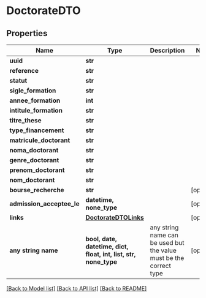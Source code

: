 # DoctorateDTO


## Properties
Name | Type | Description | Notes
------------ | ------------- | ------------- | -------------
**uuid** | **str** |  | 
**reference** | **str** |  | 
**statut** | **str** |  | 
**sigle_formation** | **str** |  | 
**annee_formation** | **int** |  | 
**intitule_formation** | **str** |  | 
**titre_these** | **str** |  | 
**type_financement** | **str** |  | 
**matricule_doctorant** | **str** |  | 
**noma_doctorant** | **str** |  | 
**genre_doctorant** | **str** |  | 
**prenom_doctorant** | **str** |  | 
**nom_doctorant** | **str** |  | 
**bourse_recherche** | **str** |  | [optional] 
**admission_acceptee_le** | **datetime, none_type** |  | [optional] 
**links** | [**DoctorateDTOLinks**](DoctorateDTOLinks.md) |  | [optional] 
**any string name** | **bool, date, datetime, dict, float, int, list, str, none_type** | any string name can be used but the value must be the correct type | [optional]

[[Back to Model list]](../README.md#documentation-for-models) [[Back to API list]](../README.md#documentation-for-api-endpoints) [[Back to README]](../README.md)



